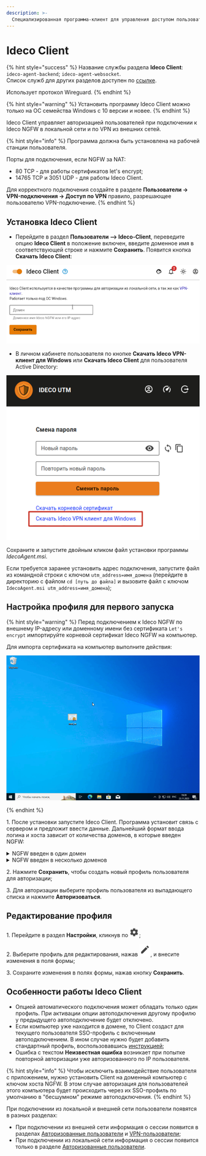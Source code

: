 ```yaml
---
description: >-
  Специализированная программа-клиент для управления доступом пользователей в интернет. Использует протокол Wireguard.
---
```


# Ideco Client

{% hint style="success" %}
Название службы раздела **Ideco Сlient**: `ideco-agent-backend`; `ideco-agent-websocket`. \
Список служб для других разделов доступен по [ссылке](../server-management/terminal.md).

Использует протокол Wireguard.
{% endhint %}

{% hint style="warning" %}
Установить программу Ideco Client можно только на ОС семейства Windows с 10 версии и новее.
{% endhint %}

Ideco Client управляет авторизацией пользователей при подключении к Ideco NGFW в локальной сети и по VPN из внешних сетей.

{% hint style="info" %}
Программа должна быть установлена на рабочей станции пользователя.

Порты для подключения, если NGFW за NAT:

* 80 TCP - для работы сертификатов let's encrypt;
* 14765 TCP и 3051 UDP  - для работы Ideco Client.

Для корректного подключения создайте в разделе **Пользователи -> VPN-подключения -> Доступ по VPN** правило, разрешающее пользователю VPN-подключение.
{% endhint %}

## Установка Ideco Client

* Перейдите в раздел **Пользователи –> Ideco-Client**, переведите опцию **Ideco Client** в положение включен, введите доменное имя в соответствующей строке и нажмите **Сохранить**. Появится кнопка **Скачать Ideco Client**:

![](../../.gitbook/assets/client.gif)

* В личном кабинете пользователя по кнопке **Скачать Ideco VPN-клиент для Windows** или **Скачать Ideco Client** для пользователя Active Directory:

![](../../.gitbook/assets/client1.png)

Сохраните и запустите двойным кликом файл установки программы *IdecoAgent.msi*.

Если требуется заранее установить адрес подключения, запустите файл из командной строки с ключом `utm_address=имя_домена` (перейдите в директорию с файлом `cd [путь до файла]` и вызовите файл с ключом `IdecoAgent.msi utm_address=имя_домена`);

## Настройка профиля для первого запуска

{% hint style="warning" %}
Перед подключением к Ideco NGFW по внешнему IP-адресу или доменному имени без сертификата `Let's encrypt` импортируйте корневой сертификат Ideco NGFW на компьютер.

Для импорта сертификата на компьютер выполните действия:

![](../../.gitbook/assets/ideco-client.gif)

{% endhint %}

1\. После установки запустите Ideco Client. Программа установит связь с сервером и предложит ввести данные. Дальнейший формат ввода логина и хоста зависит от количества доменов, в которые введен NGFW:

<details>
<summary>NGFW введен в один домен</summary>

Введите **логин** в домене, в качестве **хоста** укажите домен.

![](../../.gitbook/assets/client2.png) ![](../../.gitbook/assets/client3.png)

</details>

<details>
<summary>NGFW введен в несколько доменов</summary>

Введите **логин** в формате **имя_домена/имя_пользователя**, в качестве **хоста** укажите **IP NGFW**.

![](../../.gitbook/assets/client4.png)

</details>

2\. Нажмите **Сохранить**, чтобы создать новый профиль пользователя для авторизации;

3\. Для авторизации выберите профиль пользователя из выпадающего списка и нажмите **Авторизоваться**.

## Редактирование профиля

1\. Перейдите в раздел **Настройки**, кликнув по ![](../../.gitbook/assets/icon-gear2.png);

2\. Выберите профиль для редактирования, нажав ![](../../.gitbook/assets/icon-edit.png), и внесите изменения в поля формы;

3\. Сохраните изменения в полях формы, нажав кнопку **Сохранить**.

## Особенности работы Ideco Client

* Опцией автоматического подключения может обладать только один профиль. При активации опции автоподключения другому профилю у предыдущего автоподключение будет отключено.
* Если компьютер уже находится в домене, то Client создаст для текущего пользователя SSO-профиль с включенным автоподключением. В ином случае нужно будет добавить стандартный профиль, воспользовавшись [инструкцией](#nastroika-profilya-dlya-pervogo-zapuska);
* Ошибка с текстом **Неизвестная ошибка** возникает при попытке повторной авторизации уже авторизованного по IP пользователя.

{% hint style="info" %}
Чтобы исключить взаимодействие пользователя с приложением, нужно установить Client на доменный компьютер с ключом хоста NGFW. В этом случае авторизация для пользователей этого компьютера будет происходить через их SSO-профиль по умолчанию в "бесшумном" режиме автоподключения.
{% endhint %}

При подключении из локальной и внешней сети пользователи появятся в разных разделах:

* При подключении из внешней сети информация о сессии появится в разделах [Авторизованные пользователи](../monitor/authorized-users.md) и [VPN-пользователи](../monitor/authorized-users.md/#vpn-polzovateli);
* При подключении из локальной сети информация о сессии появится только в разделе [Авторизованные пользователи](../monitor/authorized-users.md).
